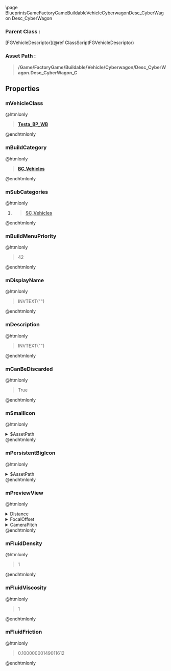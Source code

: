 \page BlueprintsGameFactoryGameBuildableVehicleCyberwagonDesc_CyberWagon Desc_CyberWagon
### Parent Class :
[FGVehicleDescriptor](@ref ClassScriptFGVehicleDescriptor)
### Asset Path :
<b><blockquote>/Game/FactoryGame/Buildable/Vehicle/Cyberwagon/Desc_CyberWagon.Desc_CyberWagon_C</blockquote></b>
## Properties

### mVehicleClass
@htmlonly
<b><a href="_blueprints_game_factory_game_buildable_vehicle_cyberwagon_testa__b_p__w_b.html"><blockquote>Testa_BP_WB</blockquote></a></b>
@endhtmlonly

### mBuildCategory
@htmlonly
<b><a href="_blueprints_game_factory_game_interface_u_i_in_game_build_menu_build_categories_b_c__vehicles.html"><blockquote>BC_Vehicles</blockquote></a></b>
@endhtmlonly

### mSubCategories
@htmlonly
<ol>
<li>
<b><a href="_blueprints_game_factory_game_interface_u_i_in_game_build_menu_build_categories_sub__transport_s_c__vehicles.html"><blockquote>SC_Vehicles</blockquote></a></b>
</li>
</ol>
@endhtmlonly

### mBuildMenuPriority
@htmlonly
<blockquote>42</blockquote>
@endhtmlonly

### mDisplayName
@htmlonly
<blockquote>INVTEXT("")</blockquote>
@endhtmlonly

### mDescription
@htmlonly
<blockquote>INVTEXT("")</blockquote>
@endhtmlonly

### mCanBeDiscarded
@htmlonly
<blockquote>True</blockquote>
@endhtmlonly

### mSmallIcon
@htmlonly
<details>
 <summary>$AssetPath</summary>
<b><a href="_blueprints_game_factory_game_buildable_vehicle_cyberwagon_u_i_cyberwagon_256.html"><blockquote>Cyberwagon_256</blockquote></a></b>
</details>
@endhtmlonly

### mPersistentBigIcon
@htmlonly
<details>
 <summary>$AssetPath</summary>
<b><a href="_blueprints_game_factory_game_buildable_vehicle_cyberwagon_u_i_cyberwagon_512.html"><blockquote>Cyberwagon_512</blockquote></a></b>
</details>
@endhtmlonly

### mPreviewView
@htmlonly
<details>
 <summary>Distance</summary>
<blockquote>1200</blockquote>
</details>
<details>
 <summary>FocalOffset</summary>
<details>
 <summary>X</summary>
<blockquote>0</blockquote>
</details>
<details>
 <summary>Y</summary>
<blockquote>0</blockquote>
</details>
<details>
 <summary>Z</summary>
<blockquote>0</blockquote>
</details>
</details>
<details>
 <summary>CameraPitch</summary>
<blockquote>-35</blockquote>
</details>
@endhtmlonly

### mFluidDensity
@htmlonly
<blockquote>1</blockquote>
@endhtmlonly

### mFluidViscosity
@htmlonly
<blockquote>1</blockquote>
@endhtmlonly

### mFluidFriction
@htmlonly
<blockquote>0.10000000149011612</blockquote>
@endhtmlonly

